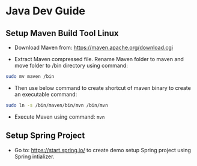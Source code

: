 # Java Dev Guide

## Setup Maven Build Tool Linux

* Download Maven from: https://maven.apache.org/download.cgi

* Extract Maven compressed file. Rename Maven folder to maven and move folder to /bin directory using command:

```sh
sudo mv maven /bin
```

* Then use below command to create shortcut of maven binary to create an executable command:

```sh
sudo ln -s /bin/maven/bin/mvn /bin/mvn
```

* Execute Maven using command: `mvn`

## Setup Spring Project

* Go to: https://start.spring.io/ to create demo setup Spring project using Spring intializer.
